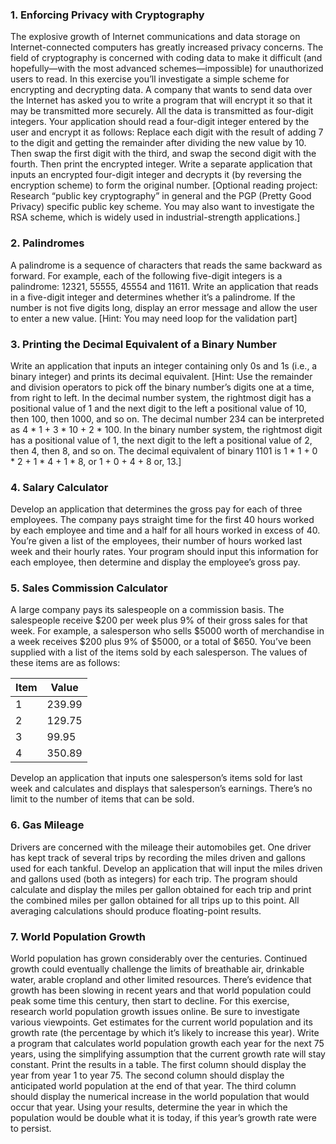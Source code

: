 ### 1. **Enforcing Privacy with Cryptography**

The explosive growth of Internet communications and data storage on Internet-connected computers has greatly increased privacy concerns. The field of cryptography is concerned with coding data to make it difficult (and hopefully—with the most advanced schemes—impossible) for unauthorized users to read. In this exercise you’ll investigate a simple scheme for encrypting and decrypting data. A company that wants to send data over the Internet has asked you to write a program that will encrypt it so that it may be transmitted more securely. All the data is transmitted as four-digit integers. Your application should read a four-digit integer entered by the user and encrypt it as follows: Replace each digit with the result of adding 7 to the digit and getting the remainder after dividing the new value by 10. Then swap the first digit with the third, and swap the second digit with the fourth. Then print the encrypted integer. Write a separate application that inputs an encrypted four-digit integer and decrypts it (by reversing the encryption scheme) to form the original number. [Optional reading project: Research “public key
cryptography” in general and the PGP (Pretty Good Privacy) specific public key scheme. You may
also want to investigate the RSA scheme, which is widely used in industrial-strength applications.]

### 2. **Palindromes**

A palindrome is a sequence of characters that reads the same backward as forward. For example, each of the following five-digit integers is a palindrome: 12321, 55555, 45554 and 11611. Write an application that reads in a five-digit integer and determines whether it’s a palindrome. If the number is not five digits long, display an error message and allow the user to enter a new value. [Hint: You may need loop for the validation part]

### 3. **Printing the Decimal Equivalent of a Binary Number**

Write an application that inputs an integer containing only 0s and 1s (i.e., a binary integer) and prints its decimal equivalent. [Hint: Use the remainder and division operators to pick off the binary number’s digits one at a time, from right to left. In the decimal number system, the rightmost digit has a positional value of 1 and the next digit to the left a positional value of 10, then 100, then 1000, and so on. The decimal number 234 can be interpreted as 4 * 1 + 3 * 10 + 2 * 100. In the binary number system, the rightmost digit has a positional value of 1, the next digit to the left a positional value of 2, then 4, then 8, and so on. The decimal equivalent of binary 1101 is 1 * 1 + 0 * 2 + 1 * 4 + 1 * 8, or 1 + 0 + 4 + 8 or, 13.]

### 4. **Salary Calculator**

Develop an application that determines the gross pay for each of three employees. The company pays straight time for the first 40 hours worked by each employee and time and a half for all hours worked in excess of 40. You’re given a list of the employees, their number of hours worked last week and their hourly rates. Your program should input this information for each employee, then determine and display the employee’s gross pay. 

### 5. **Sales Commission Calculator**

A large company pays its salespeople on a commission basis. The salespeople receive $200 per week plus 9% of their gross sales for that week. For example, a salesperson who sells $5000 worth of merchandise in a week receives $200 plus 9% of $5000, or a total of $650. You’ve been supplied with a list of the items sold by each salesperson. The values of
these items are as follows:

| Item | Value |
| --- | --- |
| 1  | 239.99 |
| 2  | 129.75 |
| 3  | 99.95 |
| 4  | 350.89 |

Develop an application that inputs one salesperson’s items sold for last week and calculates and displays that salesperson’s earnings. There’s no limit to the number of items that can be sold.

### 6. **Gas Mileage**

Drivers are concerned with the mileage their automobiles get. One driver has kept track of several trips by recording the miles driven and gallons used for each tankful. Develop an application that will input the miles driven and gallons used (both as integers) for each trip. The program should calculate and display the miles per gallon obtained for each trip and print the combined miles per gallon obtained for all trips up to this point. All averaging calculations should produce floating-point results.

### 7. **World Population Growth**

World population has grown considerably over the centuries. Continued growth could eventually challenge the limits of breathable air, drinkable water, arable cropland and other limited resources. There’s evidence that growth has been slowing in recent years and that world population could peak some time this century, then start to decline.
For this exercise, research world population growth issues online. Be sure to investigate various
viewpoints. Get estimates for the current world population and its growth rate (the percentage by
which it’s likely to increase this year). Write a program that calculates world population growth
each year for the next 75 years, using the simplifying assumption that the current growth rate will stay constant. Print the results in a table. The first column should display the year from year 1 to year 75. The second column should display the anticipated world population at the end of that year. The third column should display the numerical increase in the world population that would occur that year. Using your results, determine the year in which the population would be double what it is today, if this year’s growth rate were to persist.